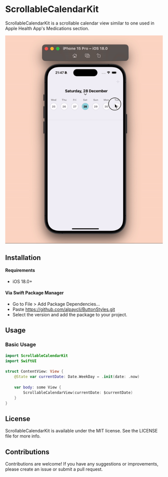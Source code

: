 # ScrollableCalendarKit

ScrollableCalendarKit is a scrollable calendar view similar to one used in Apple Health App's Medications section.

![](https://github.com/alpaycli/ScrollableCalendarKit/blob/main/Preview.gif)

## Installation

#### Requirements

- iOS 18.0+

#### Via Swift Package Manager

- Go to File > Add Package Dependencies...
- Paste https://github.com/alpaycli/ButtonStyles.git
- Select the version and add the package to your project.

## Usage

### Basic Usage
```Swift
import ScrollableCalendarKit
import SwiftUI

struct ContentView: View {
    @State var currentDate: Date.WeekDay = .init(date: .now)
    
    var body: some View {
        ScrollableCalendarView(currentDate: $currentDate)
    }
}
```

## License

ScrollableCalendarKit is available under the MIT license. See the LICENSE file for more info.

## Contributions

Contributions are welcome! If you have any suggestions or improvements, please create an issue or submit a pull request.
